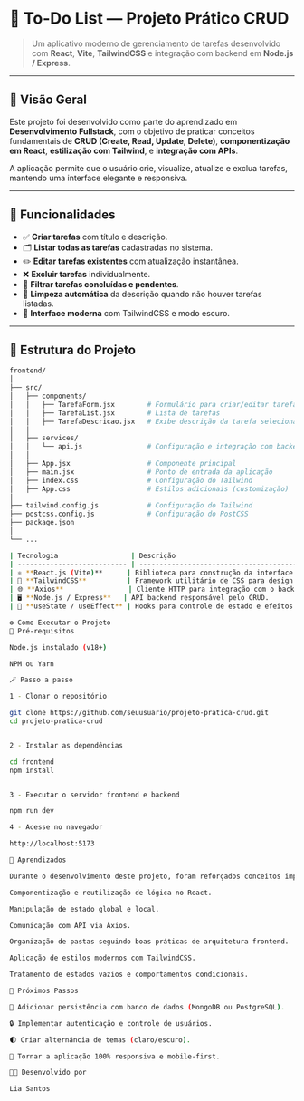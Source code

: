 # 📝 To-Do List — Projeto Prático CRUD

> Um aplicativo moderno de gerenciamento de tarefas desenvolvido com **React**, **Vite**, **TailwindCSS** e integração com backend em **Node.js / Express**.

---

## 🌟 Visão Geral

Este projeto foi desenvolvido como parte do aprendizado em **Desenvolvimento Fullstack**, com o objetivo de praticar conceitos fundamentais de **CRUD (Create, Read, Update, Delete)**, **componentização em React**, **estilização com Tailwind**, e **integração com APIs**.

A aplicação permite que o usuário crie, visualize, atualize e exclua tarefas, mantendo uma interface elegante e responsiva.

---

## 🚀 Funcionalidades

- ✅ **Criar tarefas** com título e descrição.  
- 🗂️ **Listar todas as tarefas** cadastradas no sistema.  
- ✏️ **Editar tarefas existentes** com atualização instantânea.  
- ❌ **Excluir tarefas** individualmente.  
- 🧭 **Filtrar tarefas concluídas e pendentes**.  
- 🧹 **Limpeza automática** da descrição quando não houver tarefas listadas.  
- 💅 **Interface moderna** com TailwindCSS e modo escuro.

---

## 🧱 Estrutura do Projeto

```bash
frontend/
│
├── src/
│   ├── components/
│   │   ├── TarefaForm.jsx        # Formulário para criar/editar tarefas
│   │   ├── TarefaList.jsx        # Lista de tarefas
│   │   ├── TarefaDescricao.jsx   # Exibe descrição da tarefa selecionada
│   │
│   ├── services/
│   │   └── api.js                # Configuração e integração com backend
│   │
│   ├── App.jsx                   # Componente principal
│   ├── main.jsx                  # Ponto de entrada da aplicação
│   ├── index.css                 # Configuração do Tailwind
│   ├── App.css                   # Estilos adicionais (customização)
│
├── tailwind.config.js            # Configuração do Tailwind
├── postcss.config.js             # Configuração do PostCSS
├── package.json
│
└── ...

| Tecnologia                  | Descrição                                        |
| --------------------------- | ------------------------------------------------ |
| ⚛️ **React.js (Vite)**      | Biblioteca para construção da interface.         |
| 💨 **TailwindCSS**          | Framework utilitário de CSS para design moderno. |
| 🌐 **Axios**                | Cliente HTTP para integração com o backend.      |
| 🖥️ **Node.js / Express**   | API backend responsável pelo CRUD.               |
| 🧠 **useState / useEffect** | Hooks para controle de estado e efeitos.         |

⚙️ Como Executar o Projeto
🔧 Pré-requisitos

Node.js instalado (v18+)

NPM ou Yarn

🪄 Passo a passo

1 - Clonar o repositório

git clone https://github.com/seuusuario/projeto-pratica-crud.git
cd projeto-pratica-crud


2 - Instalar as dependências

cd frontend
npm install


3 - Executar o servidor frontend e backend

npm run dev

4 - Acesse no navegador

http://localhost:5173

🧠 Aprendizados

Durante o desenvolvimento deste projeto, foram reforçados conceitos importantes:

Componentização e reutilização de lógica no React.

Manipulação de estado global e local.

Comunicação com API via Axios.

Organização de pastas seguindo boas práticas de arquitetura frontend.

Aplicação de estilos modernos com TailwindCSS.

Tratamento de estados vazios e comportamentos condicionais.

🧩 Próximos Passos

🔁 Adicionar persistência com banco de dados (MongoDB ou PostgreSQL).

🔒 Implementar autenticação e controle de usuários.

🌓 Criar alternância de temas (claro/escuro).

📱 Tornar a aplicação 100% responsiva e mobile-first.

👩‍💻 Desenvolvido por

Lia Santos

